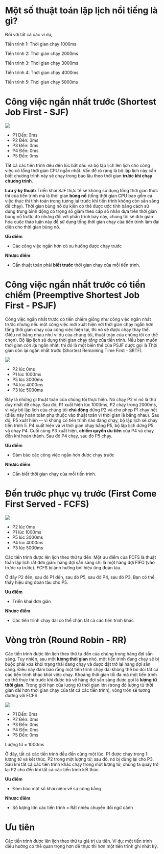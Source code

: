 # Một số thuật toán lập lịch nổi tiếng là gì?

Đối với tất cả các ví dụ,

Tiến trình 1: Thời gian chạy 1000ms

Tiến trình 2: Thời gian chạy 2000ms

Tiến trình 3: Thời gian chạy 3000ms

Tiến trình 4: Thời gian chạy 4000ms

Tiến trình 5: Thời gian chạy 5000ms

# Công việc ngắn nhất trước (Shortest Job First - SJF)

![](http://i.imgur.com/jGLvjqT.png)

* P1 Đến: 0ms
* P2 Đến: 0ms
* P3 Đến: 0ms
* P4 Đến: 0ms
* P5 Đến: 0ms

Tất cả các tiến trình đều đến lúc bắt đầu và bộ lập lịch lên lịch cho công việc có tổng thời gian CPU ngắn nhất. Vấn đề rõ ràng là bộ lập lịch này cần biết chương trình này sẽ chạy trong bao lâu theo thời gian **trước khi chạy chương trình**.

**Lưu ý kỹ thuật:** Triển khai SJF thực tế sẽ không sử dụng tổng thời gian thực thi của tiến trình mà là thời gian **bùng nổ** (tổng thời gian CPU bao gồm cả việc thực thi tính toán trong tương lai trước khi tiến trình không còn sẵn sàng để chạy). Thời gian bùng nổ dự kiến ​​có thể được ước tính bằng cách sử dụng trung bình động có trọng số giảm theo cấp số nhân dựa trên thời gian bùng nổ trước đó nhưng đối với phần trình bày này, chúng tôi sẽ đơn giản hóa cuộc thảo luận này để sử dụng tổng thời gian chạy của tiến trình làm đại diện cho thời gian bùng nổ.

**Ưu điểm**
* Các công việc ngắn hơn có xu hướng được chạy trước

**Nhược điểm**
* Cần thuật toán phải **biết trước** thời gian chạy của mỗi tiến trình.

# Công việc ngắn nhất trước có tiền chiếm (Preemptive Shortest Job First - PSJF)

Công việc ngắn nhất trước có tiền chiếm giống như công việc ngắn nhất trước nhưng nếu một công việc mới xuất hiện với thời gian chạy ngắn hơn tổng thời gian chạy của công việc hiện tại, thì nó sẽ được chạy thay thế. (Nếu nó bằng nhau như ví dụ của chúng tôi, thuật toán của chúng tôi có thể chọn). Bộ lập lịch sử dụng thời gian chạy _tổng_ của tiến trình. Nếu bạn muốn thời gian _còn lại_ ngắn nhất, thì đó là một biến thể của PSJF được gọi là Thời gian còn lại ngắn nhất trước (Shortest Remaining Time First - SRTF).

![](http://i.imgur.com/QvoX7Ia.png)

* P2 lúc 0ms
* P1 lúc 1000ms
* P5 lúc 3000ms
* P4 lúc 4000ms
* P3 lúc 5000ms

Đây là những gì thuật toán của chúng tôi thực hiện. Nó chạy P2 vì nó là thứ duy nhất để chạy. Sau đó, P1 xuất hiện lúc 1000ms, P2 chạy trong 2000ms, vì vậy bộ lập lịch của chúng tôi **chủ động** dừng P2 và cho phép P1 chạy hết (điều này hoàn toàn phụ thuộc vào thuật toán vì thời gian là bằng nhau). Sau đó, P5 xuất hiện -- vì không có tiến trình nào đang chạy, bộ lập lịch sẽ chạy tiến trình 5. P4 xuất hiện và vì thời gian chạy bằng P5, bộ lập lịch dừng P5 và chạy P4. Cuối cùng P3 xuất hiện, **chiếm quyền ưu tiên** của P4 và chạy đến khi hoàn thành. Sau đó P4 chạy, sau đó P5 chạy.

**Ưu điểm**
* Đảm bảo các công việc ngắn hơn được chạy trước

**Nhược điểm**
* Cần biết thời gian chạy của mỗi tiến trình.

# Đến trước phục vụ trước (First Come First Served - FCFS)

![](http://i.imgur.com/lcMpUZz.png)

* P2 lúc 0ms
* P1 lúc 1000ms
* P5 lúc 3000ms
* P4 lúc 4000ms
* P3 lúc 5000ms

Các tiến trình được lên lịch theo thứ tự đến. Một ưu điểm của FCFS là thuật toán lập lịch rất đơn giản: hàng đợi sẵn sàng chỉ là một hàng đợi FIFO (vào trước ra trước).
FCFS bị ảnh hưởng bởi hiệu ứng đoàn tàu.

Ở đây P2 đến, sau đó P1 đến, sau đó P5, sau đó P4, sau đó P3. Bạn có thể thấy hiệu ứng đoàn tàu cho P5.

**Ưu điểm**
* Triển khai đơn giản

**Nhược điểm**
* Các tiến trình chạy dài có thể chặn tất cả các tiến trình khác

# Vòng tròn (Round Robin - RR)

Các tiến trình được lên lịch theo thứ tự đến của chúng trong hàng đợi sẵn sàng. Tuy nhiên, sau một **lượng thời gian** nhỏ, một tiến trình đang chạy sẽ bị buộc phải xóa khỏi trạng thái đang chạy và được đặt trở lại hàng đợi sẵn sàng. Điều này đảm bảo rằng một tiến trình chạy dài không thể bỏ đói tất cả các tiến trình khác khỏi việc chạy.
Khoảng thời gian tối đa mà một tiến trình có thể thực thi trước khi được trả về hàng đợi sẵn sàng được gọi là **lượng tử thời gian**. Trong giới hạn của lượng tử thời gian lớn (trong đó lượng tử thời gian dài hơn thời gian chạy của tất cả các tiến trình), vòng tròn sẽ tương đương với FCFS.

![](http://i.imgur.com/AlBYi0Y.png)

* P1 Đến: 0ms
* P2 Đến: 0ms
* P3 Đến: 0ms
* P4 Đến: 0ms
* P5 Đến: 0ms

Lượng tử = 1000ms

Ở đây, tất cả các tiến trình đều đến cùng một lúc. P1 được chạy trong 1 lượng tử và kết thúc. P2 trong một lượng tử; sau đó, nó bị dừng lại cho P3. Sau khi tất cả các tiến trình khác chạy trong một lượng tử, chúng ta quay trở lại P2 cho đến khi tất cả các tiến trình kết thúc.

**Ưu điểm**
* Đảm bảo một số khái niệm về sự công bằng

**Nhược điểm**
* Số lượng lớn các tiến trình = Rất nhiều chuyển đổi ngữ cảnh

# Ưu tiên

Các tiến trình được lên lịch theo thứ tự giá trị ưu tiên. Ví dụ: một tiến trình điều hướng có thể quan trọng hơn để thực thi hơn một tiến trình ghi nhật ký.


